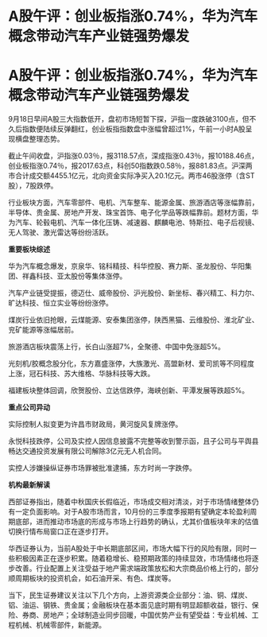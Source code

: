 # A股午评：创业板指涨0.74%，华为汽车概念带动汽车产业链强势爆发

# A股午评：创业板指涨0.74%，华为汽车概念带动汽车产业链强势爆发

9月18日早间A股三大指数低开，盘初市场短暂下探，沪指一度跌破3100点，但不久后指数便陆续反弹翻红，创业板指指数盘中涨幅曾超过1%，午前一小时A股呈现横盘整理态势。

截止午间收盘，沪指涨0.03％，报3118.57点，深成指涨0.43％，报10188.46点，创业板指涨0.74％，报2017.63点，科创50指数跌0.58％，报881.83点。沪深两市合计成交额4455.1亿元，北向资金实际净买入20.1亿元。两市46股涨停（含ST股），7股跌停。

行业板块方面，汽车零部件、电机、汽车整车、能源金属、旅游酒店等涨幅靠前，半导体、贵金属、房地产开发、珠宝首饰、电子化学品等跌幅靠前。题材方面，华为汽车、轮毂电机、汽车一体化压铸、减速器、麒麟电池、特斯拉、电子后视镜、无人驾驶、激光雷达等纷纷活跃。

**重要板块综述**

华为汽车概念爆发，京泉华、铭科精技、科华控股、赛力斯、圣龙股份、华阳集团、祥鑫科技、亚太股份等集体涨停。

汽车产业链受提振，德迈仕、威帝股份、沪光股份、新坐标、春兴精工、科力尔、旷达科技、恒立实业等纷纷涨停。

煤炭行业依旧抢眼，云煤能源、安泰集团涨停，陕西黑猫、云维股份、淮北矿业、兖矿能源等涨幅居前。

旅游酒店板块震荡上行，长白山涨超7%，全聚德、中国中免涨超5%。

光刻机/胶概念股分化，东方嘉盛涨停，大族激光、高盟新材、爱司凯等不同程度上涨，冠石科技、苏大维格、华脉科技等大跌。

福建板块整体回调，欣贺股份、立达信跌停，海峡创新、平潭发展等跌超5%。

**重点公司异动**

实际控制人拟变更为许昌市财政局，黄河旋风复牌涨停。

永悦科技跌停，公司及实控人因信息披露不完整等收到警示函，且子公司与平舆县畅达交通投资发展有限公司解除3亿元无人机合同。

实控人涉嫌操纵证券市场罪被批准逮捕，东方时尚一字跌停。

**机构最新解读**

西部证券指出，随着中秋国庆长假临近，市场成交相对清淡，对于市场情绪整体仍有一定负面影响。对于A股市场而言，10月份的三季度季报期有望确定本轮盈利周期底部，进而推动市场底的形成与市场上行趋势的确认，尤其价值板块年末的估值切换行情布局窗口正在逐步打开。

华西证券认为，当前A股处于中长期底部区间，市场大幅下行的风险有限，同时一些积极因素正在逐步积累。随着稳增长、稳预期政策的持续显效，市场情绪也将逐步改善。行业配置上关注受益于地产需求端政策放松和大宗商品价格上行的，部分顺周期板块的投资机会，如石油开采、有色、煤炭等。

当下，民生证券建议关注以下几个方向，上游资源类企业部分：油、铜、煤炭、铝、油运、钢铁、贵金属；金融板块在基本面见底时期有明显超额收益，银行、保险、券商、房地产；全球制造业同步回暖，中国优势产业有望受益：专业机械、工程机械、机械零部件，新能源。

